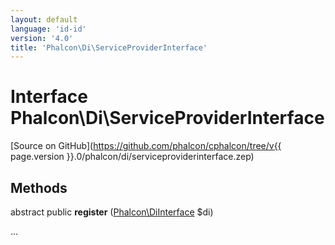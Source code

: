 ```yaml
---
layout: default
language: 'id-id'
version: '4.0'
title: 'Phalcon\Di\ServiceProviderInterface'
---
```


# Interface **Phalcon\Di\ServiceProviderInterface**

[Source on GitHub](https://github.com/phalcon/cphalcon/tree/v{{ page.version }}.0/phalcon/di/serviceproviderinterface.zep)

## Methods

abstract public **register** ([Phalcon\DiInterface](Phalcon_DiInterface) $di)

...